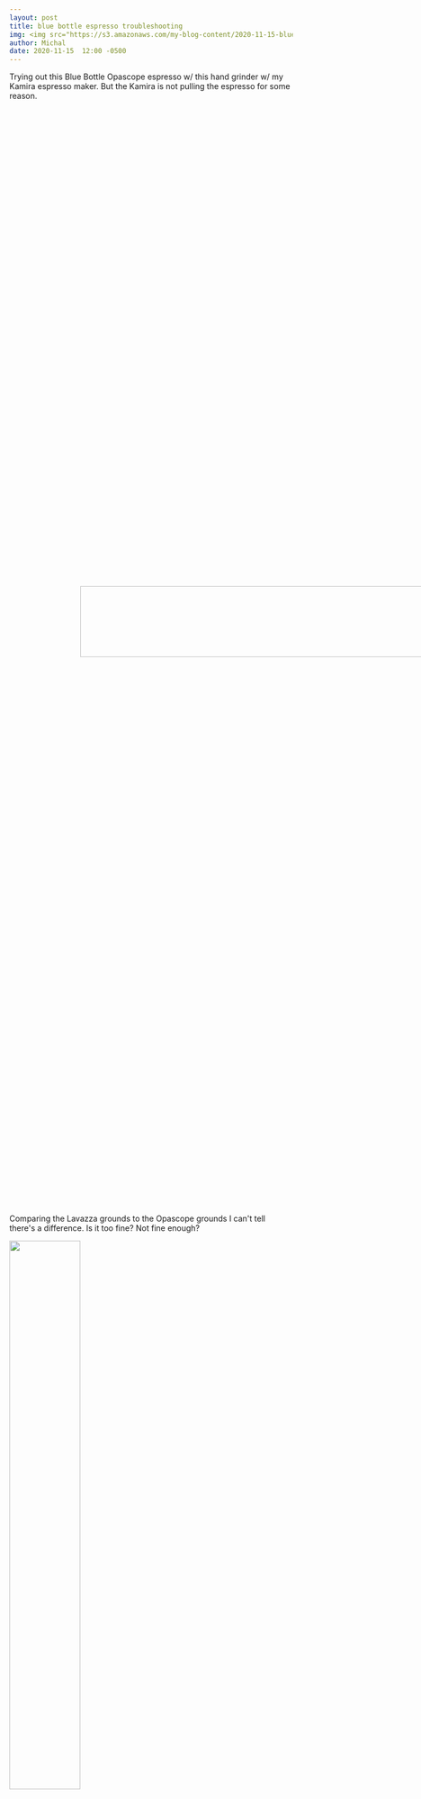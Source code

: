 ```yaml
---
layout: post
title: blue bottle espresso troubleshooting
img: <img src="https://s3.amazonaws.com/my-blog-content/2020-11-15-blue-bottle-espresso-troubleshooting/Screen Shot 2021-01-16 at 5.49.06 PM.png" width="30%">
author: Michal
date: 2020-11-15  12:00 -0500
---
```


Trying out this Blue Bottle Opascope espresso w/ this hand grinder w/ my Kamira espresso maker. But the Kamira is not pulling the espresso for some reason.

<img src="https://s3.amazonaws.com/my-blog-content/2020/2020-11-15-blue-bottle-espresso-troubleshooting/2020-11-15 10.37.52.jpg" width="50%" style="transform:rotate(90deg);">

Comparing the Lavazza grounds to the Opascope grounds I can't tell there's a difference. Is it too fine? Not fine enough?

<img src="https://s3.amazonaws.com/my-blog-content/2020/2020-11-15-blue-bottle-espresso-troubleshooting/2020-11-15 10.36.19.jpg" width="50%">
<img src="https://s3.amazonaws.com/my-blog-content/2020/2020-11-15-blue-bottle-espresso-troubleshooting/2020-11-15 10.37.26.jpg" width="50%">

This is the hand grinder.

<img src="https://s3.amazonaws.com/my-blog-content/2020/2020-11-15-blue-bottle-espresso-troubleshooting/2020-11-15 11.44.11.jpg" width="50%" style="transform:rotate(90deg);">



Here is what 2 out of 4 of the Blue Bottle pulls ended up like

<iframe src="https://player.vimeo.com/video/479540070" width="640" height="1138" frameborder="0" allow="autoplay; fullscreen" allowfullscreen></iframe>


And after that I did a Lavazza pull and it looked pretty normal..

<iframe src="https://player.vimeo.com/video/479541145" width="640" height="1138" frameborder="0" allow="autoplay; fullscreen" allowfullscreen></iframe>


#### Tried to use same grind level but also tamping this time
* Going to call this grind level 1. So "tamping" means using force to "compact" the grinds into the filter. This is not typically done w/ a Kamira filter. But tried it this time..
* And result was no pull and a swimming pool at the end

<img src="https://s3.amazonaws.com/my-blog-content/2020/2020-11-15-blue-bottle-espresso-troubleshooting/2020-11-15 13.33.05.jpg" width="50%" style="transform:rotate(90deg);">

#### Grind level 2 , no more tamping
* ended up with half a pull..

<img src="https://s3.amazonaws.com/my-blog-content/2020/2020-11-15-blue-bottle-espresso-troubleshooting/2020-11-15 13.40.09.jpg" width="50%" style="transform:rotate(90deg);">

<img src="https://s3.amazonaws.com/my-blog-content/2020/2020-11-15-blue-bottle-espresso-troubleshooting/2020-11-15 13.41.47.jpg" width="50%"   >


#### Also tried grind level 3...

<img src="https://s3.amazonaws.com/my-blog-content/2020/2020-11-15-blue-bottle-espresso-troubleshooting/2020-11-15 13.54.46.jpg" width="50%">

This time basically no pull. And slightly watery filter afterwards also.

<img src="https://s3.amazonaws.com/my-blog-content/2020/2020-11-15-blue-bottle-espresso-troubleshooting/2020-11-15 13.56.20.jpg" width="50%"   >

#### Next?
Not sure what's next. Maybe going to try to fix the pressure on the Kamira.

<img src="https://s3.amazonaws.com/my-blog-content/2020-11-15-blue-bottle-espresso-troubleshooting/Screen Shot 2021-01-16 at 5.49.06 PM.png" width="50%">
